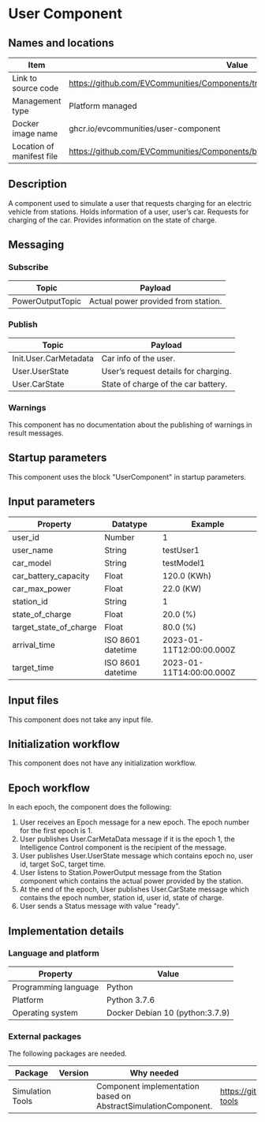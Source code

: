 # User Component

## Names and locations

| Item | Value |
| - | - |
| Link to source code | <https://github.com/EVCommunities/Components/tree/main/user_component> |
| Management type | Platform managed |
| Docker image name | ghcr.io/evcommunities/user-component |
| Location of manifest file | <https://github.com/EVCommunities/Components/blob/main/component_manifest_user.yml> |


## Description

A component used to simulate a user that requests charging for an electric vehicle from stations. Holds information of a user, user’s car. Requests for charging of the car. Provides information on the state of charge.

## Messaging

### Subscribe

| Topic | Payload |
| --- | --- |
| PowerOutputTopic | Actual power provided from station. |


### Publish

| Topic | Payload |
| --- | --- |
| Init.User.CarMetadata | Car info of the user.  |
| User.UserState | User’s request details for charging.  |
| User.CarState  | State of charge of the car battery.   |


### Warnings

This component has no documentation about the publishing of warnings in result messages.


## Startup parameters

This component uses the block "UserComponent" in startup parameters.


## Input parameters

| Property | Datatype | Example |
| --- | --- | --- |
| user_id | Number | 1 |
| user_name | String | testUser1 |
| car_model | String | testModel1 |
| car_battery_capacity | Float | 120.0 (KWh) |
| car_max_power | Float | 22.0 (KW) |
| station_id | String | 1 |
| state_of_charge | Float | 20.0 (%) |
| target_state_of_charge | Float | 80.0 (%) |
| arrival_time | ISO 8601 datetime | 2023-01-11T12:00:00.000Z |
| target_time | ISO 8601 datetime | 2023-01-11T14:00:00.000Z |



## Input files

This component does not take any input file.


## Initialization workflow

This component does not have any initialization workflow.


## Epoch workflow

In each epoch, the component does the following:

1. User receives an Epoch message for a new epoch. The epoch number for the first epoch is 1. 
2. User publishes User.CarMetaData message if it is the epoch 1, the Intelligence Control component is the recipient of the message. 
3. User publishes User.UserState message which contains epoch no, user id, target SoC, target time. 
4. User listens to Station.PowerOutput message from the Station component which contains the actual power provided by the station. 
5. At the end of the epoch, User publishes User.CarState message which contains the epoch number, station id, user id, state of charge. 
6. User sends a Status message with value "ready". 



## Implementation details

### Language and platform

| Property | Value |
| --- | --- |
| Programming language | Python |
| Platform | Python 3.7.6 |
| Operating system | Docker Debian 10 (python:3.7.9) |


### External packages

The following packages are needed.

| Package | Version | Why needed | URL |
| --- | --- | --- | --- |
| Simulation Tools |  | Component implementation based on AbstractSimulationComponent. | <https://github.com/simcesplatform/simulation-tools> |
